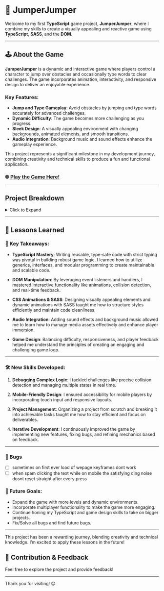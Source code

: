 # 🥋 JumperJumper 
Welcome to my first **TypeScript** game project, **JumperJumper**, where I combine my skills to create a visually appealing and reactive game using **TypeScript**, **SASS**, and the **DOM**.

---

## 🕹️ About the Game

**JumperJumper** is a dynamic and interactive game where players control a character to jump over obstacles and occasionally type words to clear challenges. The game incorporates animation, interactivity, and responsive design to deliver an enjoyable experience. 

### Key Features:
- **Jump and Type Gameplay**: Avoid obstacles by jumping and type words accurately for advanced challenges.
- **Dynamic Difficulty**: The game becomes more challenging as you progress.
- **Sleek Design**: A visually appealing environment with changing backgrounds, animated elements, and smooth transitions.
- **Audio Integration**: Background music and sound effects enhance the gameplay experience.

This project represents a significant milestone in my development journey, combining creativity and technical skills to produce a fun and functional application.

### 🌐 [Play the Game Here!](https://ahuss98.github.io/jumperjumper/)

---

## Project Breakdown
<details>
  <summary>Click to Expand</summary>

### 🔄 Game Loop
- The game starts.
- A block approaches the player model.
- The player inputs a jump.
- The result is either:
  - The block is cleared successfully, or
  - The player fails, and the game ends (or the player loses a life).

**Extra functionality:**
- Every 3 successful jumps, the block turns into a word.
- The user must type this word to clear the jump.
  - The word can increase in length to raise difficulty.

---

### 🎨 HTML/SASS

#### HTML Elements:
- [x] One **div** for the player model.
- [x] One **div** for the block model.
- [x] Add a "click to start" menu.
- [x] Add a losing menu.
- [x] Add a replay button.
- [x] Add score tracking.

#### CSS Styling:
- [x] The player **div** must have a **keyframe** animation on the left side of the screen that jumps 100px off the ground.
- [x] The block **div** must have a **keyframe** animation that moves from the right-hand side of the screen to the left-hand side and repeats infinitely.
- [x] An animation keyframe for moving background objects, such as the cactus and moon/sun.

---

### 🧑‍🎨 Further Design
- [x] A jumper of 50px x 50px for the player.
- [x] A rock for the block (50px x 50px).
- [x] An animation for the jumper to jump 51px off the ground.
- [x] Background of a blue sky with a sun in the top-right corner (or a black sky with a moon).
- [x] Cacti that move to give the illusion that the player is moving across the screen.
- [x] Create and design an end screen.
- [x] Create a new background image for the start screen and playing screen.
- [x] Design a font for displaying information on the start or losing screen.
- [x] Display the current score on the losing menu.
- [x] Display the high score on the losing menu.
- [x] Display when a new high score has been achieved on the losing menu.

---

### 👨‍💻 TypeScript Logic

- [x] Event handler/listener to trigger player animation to jump on command.
- [x] Global event listener to allow key presses (spacebar) to trigger jumps.
- [x] Event listener to detect whether the block and player have collided.
  - **Extra functionality:**
    - [x] Event handler for when 3 successful jumps are inputted to send a word block.
    - [x] Event listener to detect if the word being typed matches the block word.
    - [x] Show end screen when a jump is failed.
    - [x] Show end screen when the player types the wrong letter in a word.
    - [x] Create functionality for the end screen to allow the player to restart the game.
    - [x] Allow users to click instead of type to make the game more mobile-friendly and accessible.

---

### 🎶 Music Logic

- [x] Add sound for the jump animation.
- [x] Add sound for typing word logic (that resets when a new letter is typed to give a satisfying noise effect).
- [x] Add background music.
- [x] Add a finishing word sound.
- [x] Add losing screen sound.
</details>

---

## 🌟 Lessons Learned

### 🎯 Key Takeaways:

- **TypeScript Mastery**:
  Writing reusable, type-safe code with strict typing was pivotal in building robust game logic. I learned how to utilize generics, interfaces, and modular programming to create maintainable and scalable code.

- **DOM Manipulation**:
  By leveraging event listeners and handlers, I mastered interactive functionality like animations, collision detection, and real-time feedback.

- **CSS Animations & SASS**:
  Designing visually appealing elements and dynamic animations with SASS taught me how to structure styles efficiently and maintain code cleanliness.

- **Audio Integration**:
  Adding sound effects and background music allowed me to learn how to manage media assets effectively and enhance player immersion.

- **Game Design**:
  Balancing difficulty, responsiveness, and player feedback helped me understand the principles of creating an engaging and challenging game loop.

---

### 🛠️ New Skills Developed:

1. **Debugging Complex Logic**:
   I tackled challenges like precise collision detection and managing multiple states in real time.

2. **Mobile-Friendly Design**:
   I ensured accessibility for mobile players by incorporating touch input and responsive layouts.

3. **Project Management**:
   Organizing a project from scratch and breaking it into achievable tasks taught me how to stay efficient and focus on deliverables.

4. **Iterative Development**:
   I continuously improved the game by implementing new features, fixing bugs, and refining mechanics based on feedback.

---

### 🐛 Bugs
- [ ] sometimes on first ever load of wepage keyframes dont work
- [ ] when spam clicking the text while on mobile the satisfying ding noise dosnt reset straight after every press

### 🚀 Future Goals:

- Expand the game with more levels and dynamic environments.
- Incorporate multiplayer functionality to make the game more engaging.
- Continue honing my TypeScript and game design skills to take on bigger projects.
- Fix/Solve all bugs and find future bugs.

---

This project has been a rewarding journey, blending creativity and technical knowledge. I’m excited to apply these lessons in the future!

## 🤝 Contribution & Feedback

Feel free to explore the project and provide feedback!

---

Thank you for visiting! 😊 
